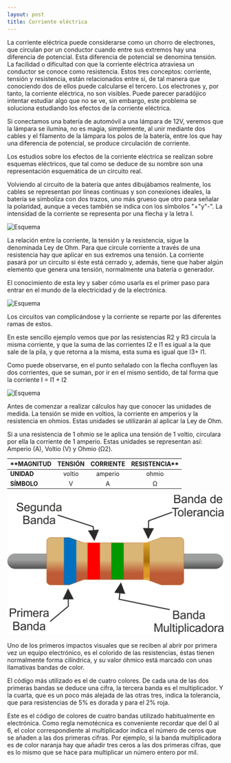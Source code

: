 ```yaml
---
layout: post
title: Corriente eléctrica
---
```

La corriente eléctrica puede considerarse como un chorro de electrones, que circulan por un conductor cuando entre sus extremos hay una diferencia de potencial. Esta diferencia de potencial se denomina tensión. La facilidad o dificultad con que la corriente eléctrica atraviesa un conductor se conoce como resistencia. Estos tres conceptos: corriente, tensión y resistencia, están relacionados entre si, de tal manera que conociendo dos de ellos puede calcularse el tercero.
Los electrones y, por tanto, la corriente eléctrica, no son visibles. Puede parecer paradójico intentar estudiar algo que no se ve, sin embargo, este problema se soluciona estudiando los efectos de la corriente eléctrica.

Si conectamos una batería de automóvil a una lámpara de 12V, veremos que la lámpara se ilumina, no es magia, simplemente, al unir mediante dos cables y el filamento de la lámpara los polos de la batería, entre los que hay una diferencia de potencial, se produce circulación de corriente.

Los estudios sobre los efectos de la corriente eléctrica se realizan sobre esquemas eléctricos, que tal como se deduce de su nombre son una representación esquemática de un circuito real.

Volviendo al circuito de la batería que antes dibujábamos realmente, los cables se representan por líneas continuas y son conexiones ideales, la batería se simboliza con dos trazos, uno más grueso que otro para señalar la polaridad, aunque a veces también se indica con los símbolos "+"y"-". La intensidad de la corriente se representa por una flecha y la letra I.
  
![Esquema](/images/Untitled-Sketch-2_esquemático.png)
  
La relación entre la corriente, la tensión y la resistencia, sigue la denominada Ley de Ohm. Para que circule corriente a través de una resistencia hay que aplicar en sus extremos una tensión. La corriente pasará por un circuito si éste está cerrado y, además, tiene que haber algún elemento que genera una tensión, normalmente una batería o generador.

El conocimiento de esta ley y saber cómo usarla es el primer paso para entrar en el mundo de la electricidad y de la electrónica.

![Esquema](/images/Untitled-Sketch-2_1_esquemático.png)

Los circuitos van complicándose y la corriente se reparte por las diferentes ramas de estos.

En este sencillo ejemplo vemos que por las resistencias R2 y R3 circula la misma corriente, y que la suma de las corrientes I2 e I1 es igual a la que sale de la pila, y que retorna a la misma, esta suma es igual que I3+ I1.

Como puede observarse, en el punto señalado con la flecha confluyen las dos corrientes, que se suman, por ir en el mismo sentido, de tal forma que la corriente I = I1 + I2

![Esquema](/images/Untitled-Sketch-2_2_esquemático.png)

Antes de comenzar a realizar cálculos hay que conocer las unidades de medida. La tensión se mide en voltios, la corriente en amperios y la resistencia en ohmios. Estas unidades se utilizarán al aplicar la Ley de Ohm.

Si a una resistencia de 1 ohmio se le aplica una tensión de 1 voltio, circulara por ella la corriente de 1 amperio. Estas unidades se representan así: Amperio (A), Voltio (V) y Ohmio (Ω2).

| **MAGNITUD|TENSIÓN|CORRIENTE|RESISTENCIA**|
| ------------- |:-------------:|:-----:|:-----:|
| **UNIDAD**|voltio|amperio|ohmio|
| **SÍMBOLO**|V|A|Ω|

![Código de colores](/images/resistencia_electrica_1.png)

Uno de los primeros impactos visuales que se reciben al abrir por primera vez un equipo electrónico, es el colorido de las resistencias, éstas tienen normalmente forma cilíndrica, y su valor óhmico está marcado con unas llamativas bandas de color.

El código más utilizado es el de cuatro colores. De cada una de las dos primeras bandas se deduce una cifra, la tercera banda es el multiplicador. Y la cuarta, que es un poco más alejada de las otras tres, indica la tolerancia, que para resistencias de 5% es dorada y para el 2% roja.

Este es el código de colores de cuatro bandas utilizado habitualmente en electrónica. Como regla nemotécnica es conveniente recordar que del 0 al 6, el color correspondiente al multiplicador indica el número de ceros que se añaden a las dos primeras cifras. Por ejemplo, si la banda multiplicadora es de color naranja hay que añadir tres ceros a las dos primeras cifras, que es lo mismo que se hace para multiplicar un número entero por mil.
